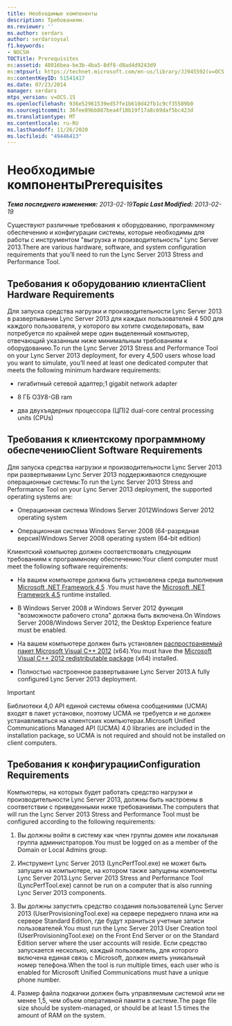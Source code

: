 ```yaml
---
title: Необходимые компоненты
description: Требованиям.
ms.reviewer: ''
ms.author: serdars
author: serdarsoysal
f1.keywords:
- NOCSH
TOCTitle: Prerequisites
ms:assetid: 48016bea-be3b-4ba5-8df8-d8ad4d9243d9
ms:mtpsurl: https://technet.microsoft.com/en-us/library/JJ945592(v=OCS.15)
ms:contentKeyID: 51541417
ms.date: 07/23/2014
manager: serdars
mtps_version: v=OCS.15
ms.openlocfilehash: 936e52961539ed57fe1b610d42fb1c9cf35589b0
ms.sourcegitcommit: 36fee89bb887bea4f18b19f17a8c69daf5bc423d
ms.translationtype: MT
ms.contentlocale: ru-RU
ms.lasthandoff: 11/26/2020
ms.locfileid: "49446413"
---
```

# <a name="prerequisites"></a><span data-ttu-id="a6f90-103">Необходимые компоненты</span><span class="sxs-lookup"><span data-stu-id="a6f90-103">Prerequisites</span></span>

<div data-xmlns="http://www.w3.org/1999/xhtml">

<div class="topic" data-xmlns="http://www.w3.org/1999/xhtml" data-msxsl="urn:schemas-microsoft-com:xslt" data-cs="https://msdn.microsoft.com/">

<div data-asp="https://msdn2.microsoft.com/asp">



</div>

<div id="mainSection">

<div id="mainBody"><span data-ttu-id="a6f90-104">

<span> </span></span><span class="sxs-lookup"><span data-stu-id="a6f90-104">

<span> </span></span></span>

<span data-ttu-id="a6f90-105">_**Тема последнего изменения:** 2013-02-19_</span><span class="sxs-lookup"><span data-stu-id="a6f90-105">_**Topic Last Modified:** 2013-02-19_</span></span>

<span data-ttu-id="a6f90-106">Существуют различные требования к оборудованию, программному обеспечению и конфигурации системы, которые необходимы для работы с инструментом "выгрузка и производительность" Lync Server 2013.</span><span class="sxs-lookup"><span data-stu-id="a6f90-106">There are various hardware, software, and system configuration requirements that you’ll need to run the Lync Server 2013 Stress and Performance Tool.</span></span>

<div>

## <a name="client-hardware-requirements"></a><span data-ttu-id="a6f90-107">Требования к оборудованию клиента</span><span class="sxs-lookup"><span data-stu-id="a6f90-107">Client Hardware Requirements</span></span>

<span data-ttu-id="a6f90-108">Для запуска средства нагрузки и производительности Lync Server 2013 в развертывании Lync Server 2013 для каждых пользователей 4 500 для каждого пользователя, у которого вы хотите смоделировать, вам потребуется по крайней мере один выделенный компьютер, отвечающий указанным ниже минимальным требованиям к оборудованию.</span><span class="sxs-lookup"><span data-stu-id="a6f90-108">To run the Lync Server 2013 Stress and Performance Tool on your Lync Server 2013 deployment, for every 4,500 users whose load you want to simulate, you’ll need at least one dedicated computer that meets the following minimum hardware requirements:</span></span>

  - <span data-ttu-id="a6f90-109">гигабитный сетевой адаптер;</span><span class="sxs-lookup"><span data-stu-id="a6f90-109">1 gigabit network adapter</span></span>

  - <span data-ttu-id="a6f90-110">8 ГБ ОЗУ</span><span class="sxs-lookup"><span data-stu-id="a6f90-110">8-GB ram</span></span>

  - <span data-ttu-id="a6f90-111">два двухъядерных процессора (ЦП)</span><span class="sxs-lookup"><span data-stu-id="a6f90-111">2 dual-core central processing units (CPUs)</span></span>

</div>

<div>

## <a name="client-software-requirements"></a><span data-ttu-id="a6f90-112">Требования к клиентскому программному обеспечению</span><span class="sxs-lookup"><span data-stu-id="a6f90-112">Client Software Requirements</span></span>

<span data-ttu-id="a6f90-113">Для запуска средства нагрузки и производительности Lync Server 2013 при развертывании Lync Server 2013 поддерживаются следующие операционные системы:</span><span class="sxs-lookup"><span data-stu-id="a6f90-113">To run the Lync Server 2013 Stress and Performance Tool on your Lync Server 2013 deployment, the supported operating systems are:</span></span>

  - <span data-ttu-id="a6f90-114">Операционная система Windows Server 2012</span><span class="sxs-lookup"><span data-stu-id="a6f90-114">Windows Server 2012 operating system</span></span>

  - <span data-ttu-id="a6f90-115">Операционная система Windows Server 2008 (64-разрядная версия)</span><span class="sxs-lookup"><span data-stu-id="a6f90-115">Windows Server 2008 operating system (64-bit edition)</span></span>

<span data-ttu-id="a6f90-116">Клиентский компьютер должен соответствовать следующим требованиям к программному обеспечению:</span><span class="sxs-lookup"><span data-stu-id="a6f90-116">Your client computer must meet the following software requirements:</span></span>

  - <span data-ttu-id="a6f90-117">На вашем компьютере должна быть установлена среда выполнения [Microsoft .NET Framework 4,5](https://go.microsoft.com/fwlink/?linkid=143212) .</span><span class="sxs-lookup"><span data-stu-id="a6f90-117">You must have the [Microsoft .NET Framework 4.5](https://go.microsoft.com/fwlink/?linkid=143212) runtime installed.</span></span>

  - <span data-ttu-id="a6f90-118">В Windows Server 2008 и Windows Server 2012 функция "возможности рабочего стола" должна быть включена.</span><span class="sxs-lookup"><span data-stu-id="a6f90-118">On Windows Server 2008/Windows Server 2012, the Desktop Experience feature must be enabled.</span></span>

  - <span data-ttu-id="a6f90-119">На вашем компьютере должен быть установлен [распространяемый пакет Microsoft Visual C++ 2012](https://go.microsoft.com/fwlink/?linkid=143216) (x64).</span><span class="sxs-lookup"><span data-stu-id="a6f90-119">You must have the [Microsoft Visual C++ 2012 redistributable package](https://go.microsoft.com/fwlink/?linkid=143216) (x64) installed.</span></span>

  - <span data-ttu-id="a6f90-120">Полностью настроенное развертывание Lync Server 2013.</span><span class="sxs-lookup"><span data-stu-id="a6f90-120">A fully configured Lync Server 2013 deployment.</span></span>

<div>


> [!IMPORTANT]  
> <span data-ttu-id="a6f90-121">Библиотеки 4,0 API единой системы обмена сообщениями (UCMA) входят в пакет установки, поэтому UCMA не требуется и не должен устанавливаться на клиентских компьютерах.</span><span class="sxs-lookup"><span data-stu-id="a6f90-121">Microsoft Unified Communications Managed API (UCMA) 4.0 libraries are included in the installation package, so UCMA is not required and should not be installed on client computers.</span></span>



</div>

</div>

<div>

## <a name="configuration-requirements"></a><span data-ttu-id="a6f90-122">Требования к конфигурации</span><span class="sxs-lookup"><span data-stu-id="a6f90-122">Configuration Requirements</span></span>

<span data-ttu-id="a6f90-123">Компьютеры, на которых будет работать средство нагрузки и производительности Lync Server 2013, должны быть настроены в соответствии с приведенными ниже требованиями.</span><span class="sxs-lookup"><span data-stu-id="a6f90-123">The computers that will run the Lync Server 2013 Stress and Performance Tool must be configured according to the following requirements:</span></span>

1.  <span data-ttu-id="a6f90-124">Вы должны войти в систему как член группы домен или локальная группа администраторов.</span><span class="sxs-lookup"><span data-stu-id="a6f90-124">You must be logged on as a member of the Domain or Local Admins group.</span></span>

2.  <span data-ttu-id="a6f90-125">Инструмент Lync Server 2013 (LyncPerfTool.exe) не может быть запущен на компьютере, на котором также запущены компоненты Lync Server 2013.</span><span class="sxs-lookup"><span data-stu-id="a6f90-125">Lync Server 2013 Stress and Performance Tool (LyncPerfTool.exe) cannot be run on a computer that is also running Lync Server 2013 components.</span></span>

3.  <span data-ttu-id="a6f90-126">Вы должны запустить средство создания пользователей Lync Server 2013 (UserProvisioningTool.exe) на сервере переднего плана или на сервере Standard Edition, где будут храниться учетные записи пользователей.</span><span class="sxs-lookup"><span data-stu-id="a6f90-126">You must run the Lync Server 2013 User Creation tool (UserProvisioningTool.exe) on the Front End Server or on the Standard Edition server where the user accounts will reside.</span></span> <span data-ttu-id="a6f90-127">Если средство запускается несколько, каждый пользователь, для которого включена единая связь с Microsoft, должен иметь уникальный номер телефона.</span><span class="sxs-lookup"><span data-stu-id="a6f90-127">When the tool is run multiple times, each user who is enabled for Microsoft Unified Communications must have a unique phone number.</span></span>

4.  <span data-ttu-id="a6f90-128">Размер файла подкачки должен быть управляемым системой или не менее 1,5, чем объем оперативной памяти в системе.</span><span class="sxs-lookup"><span data-stu-id="a6f90-128">The page file size should be system-managed, or should be at least 1.5 times the amount of RAM on the system.</span></span>

<span data-ttu-id="a6f90-129"></div>

</div>

<span> </span>

</div>

</div>

</span><span class="sxs-lookup"><span data-stu-id="a6f90-129"></div>

</div>

<span> </span>

</div>

</div>

</span></span></div>

